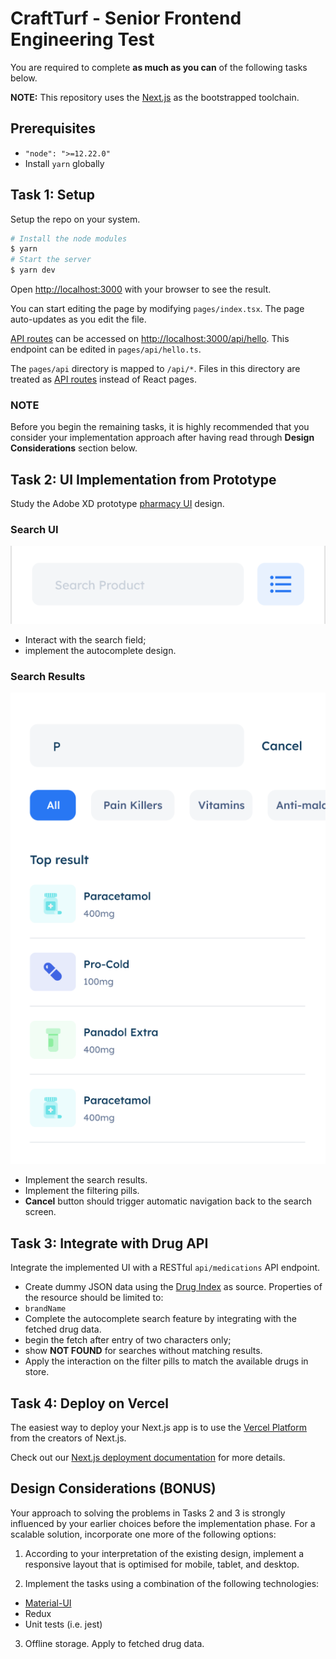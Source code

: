 # CraftTurf - Senior Frontend Engineering Test

You are required to complete **as much as you can** of the following tasks below.

**NOTE:** This repository uses the [Next.js](https://nextjs.org/docs) as the bootstrapped toolchain.

## Prerequisites

- `"node": ">=12.22.0"`
- Install `yarn` globally

## Task 1: Setup

Setup the repo on your system.

```bash
# Install the node modules
$ yarn
# Start the server
$ yarn dev
```

Open [http://localhost:3000](http://localhost:3000) with your browser to see the result.

You can start editing the page by modifying `pages/index.tsx`. The page auto-updates as you edit the file.

[API routes](https://nextjs.org/docs/api-routes/introduction) can be accessed on [http://localhost:3000/api/hello](http://localhost:3000/api/hello). This endpoint can be edited in `pages/api/hello.ts`.

The `pages/api` directory is mapped to `/api/*`. Files in this directory are treated as [API routes](https://nextjs.org/docs/api-routes/introduction) instead of React pages.

### NOTE
Before you begin the remaining tasks, it is highly recommended that you consider your implementation approach after having read through **Design Considerations** section below.


## Task 2: UI Implementation from Prototype

Study the Adobe XD prototype [pharmacy UI](https://xd.adobe.com/view/563b6800-cc1c-434c-b4f6-b405bf7bfaf3-0368/) design.

### Search UI

![Search](img/search.png)

- Interact with the search field;
- implement the autocomplete design.

### Search Results

![Search](img/search-results.png)

- Implement the search results.
- Implement the filtering pills.
- **Cancel** button should trigger automatic navigation back to the search screen.

## Task 3: Integrate with Drug API

Integrate the implemented UI with a RESTful `api/medications` API endpoint.

- Create dummy JSON data using the [Drug Index](https://www.drugs.com/drug_information.html) as source. Properties of the resource should be limited to:
 - `brandName`
- Complete the autocomplete search feature by integrating with the fetched drug data.
 - begin the fetch after entry of two characters only;
 - show **NOT FOUND** for searches without matching results.
- Apply the interaction on the filter pills to match the available drugs in store.


## Task 4: Deploy on Vercel

The easiest way to deploy your Next.js app is to use the [Vercel Platform](https://vercel.com/new?utm_medium=default-template&filter=next.js&utm_source=create-next-app&utm_campaign=create-next-app-readme) from the creators of Next.js.

Check out our [Next.js deployment documentation](https://nextjs.org/docs/deployment) for more details.

## Design Considerations (BONUS)

Your approach to solving the problems in Tasks 2 and 3 is strongly influenced by your earlier choices before the implementation phase. For a scalable solution, incorporate one more of the following options:

1. According to your interpretation of the existing design, implement a responsive layout that is optimised for mobile, tablet, and desktop.

2. Implement the tasks using a combination of the following technologies:
 - [Material-UI](https://material-ui.com/)
 - Redux
 - Unit tests (i.e. jest)


3. Offline storage. Apply to fetched drug data.

